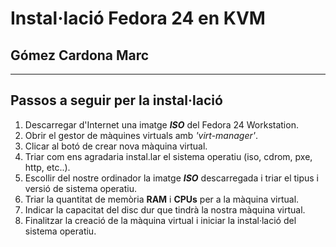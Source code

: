 #   Instal·lació Fedora 24 en KVM
## Gómez Cardona Marc
-------------------------
## **Passos a seguir per la instal·lació**  
1. Descarregar d'Internet una imatge ***ISO*** del Fedora 24 Workstation.
2. Obrir el gestor de màquines virtuals amb *'virt-manager'*.
3. Clicar al botó de crear nova màquina virtual.
4. Triar com ens agradaria instal.lar el sistema operatiu (iso, cdrom, pxe, http, etc..).
5. Escollir del nostre ordinador la imatge ***ISO*** descarregada i triar el tipus i versió de sistema operatiu.
6. Triar la quantitat de memòria **RAM** i **CPUs** per a la màquina virtual.
7. Indicar la capacitat del disc dur que tindrà la nostra màquina virtual.
8. Finalitzar la creació de la màquina virtual i iniciar la instal·lació del sistema operatiu.
